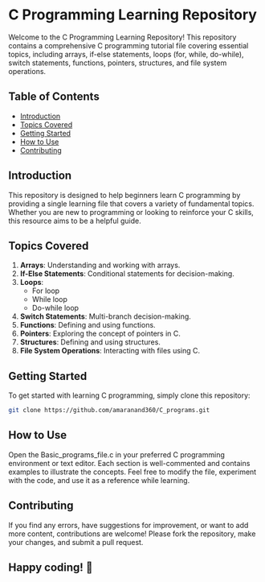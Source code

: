 # C Programming Learning Repository

Welcome to the C Programming Learning Repository! This repository contains a comprehensive C programming tutorial file covering essential topics, including arrays, if-else statements, loops (for, while, do-while), switch statements, functions, pointers, structures, and file system operations.

## Table of Contents

- [Introduction](#introduction)
- [Topics Covered](#topics-covered)
- [Getting Started](#getting-started)
- [How to Use](#how-to-use)
- [Contributing](#contributing)

## Introduction

This repository is designed to help beginners learn C programming by providing a single learning file that covers a variety of fundamental topics. Whether you are new to programming or looking to reinforce your C skills, this resource aims to be a helpful guide.

## Topics Covered

1. **Arrays**: Understanding and working with arrays.
2. **If-Else Statements**: Conditional statements for decision-making.
3. **Loops**:
   - For loop
   - While loop
   - Do-while loop
4. **Switch Statements**: Multi-branch decision-making.
5. **Functions**: Defining and using functions.
6. **Pointers**: Exploring the concept of pointers in C.
7. **Structures**: Defining and using structures.
8. **File System Operations**: Interacting with files using C.

## Getting Started

To get started with learning C programming, simply clone this repository:

```bash
git clone https://github.com/amaranand360/C_programs.git
```
## How to Use
Open the Basic_programs_file.c in your preferred C programming environment or text editor. Each section is well-commented and contains examples to illustrate the concepts. Feel free to modify the file, experiment with the code, and use it as a reference while learning.

## Contributing
If you find any errors, have suggestions for improvement, or want to add more content, contributions are welcome! Please fork the repository, make your changes, and submit a pull request.
## Happy coding! 🚀

